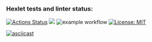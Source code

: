### Hexlet tests and linter status:
[![Actions Status](https://github.com/arctikbear/php-project-lvl1/workflows/hexlet-check/badge.svg)](https://github.com/arctikbear/php-project-lvl1/actions)
<a href="https://codeclimate.com/github/codeclimate/codeclimate/maintainability"><img src="https://api.codeclimate.com/v1/badges/a99a88d28ad37a79dbf6/maintainability" /></a>
![example workflow](https://github.com/arctikbear/php-project-lvl1/actions/workflows/workflow.yml/badge.svg)
[![License: MIT](https://img.shields.io/badge/License-MIT-yellow.svg)](https://opensource.org/licenses/MIT)

[![asciicast](https://asciinema.org/a/6KYjNahTlSupuW6Wkj6lk8Z65.svg)](https://asciinema.org/a/6KYjNahTlSupuW6Wkj6lk8Z65)